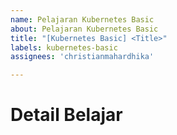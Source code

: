 ```yaml
---
name: Pelajaran Kubernetes Basic
about: Pelajaran Kubernetes Basic
title: "[Kubernetes Basic] <Title>"
labels: kubernetes-basic
assignees: 'christianmahardhika'

---
```


# Detail Belajar

